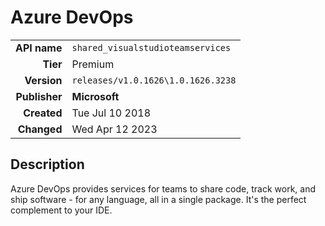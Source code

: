 # Azure DevOps
| | |
|-:|-|
|**API name**|`shared_visualstudioteamservices`|
|**Tier**|Premium|
|**Version**|`releases/v1.0.1626\1.0.1626.3238`|
|**Publisher**|**Microsoft**|
|**Created**|Tue Jul 10 2018|
|**Changed**|Wed Apr 12 2023|

## Description
Azure DevOps provides services for teams to share code, track work, and ship software - for any language, all in a single package. It's the perfect complement to your IDE.
